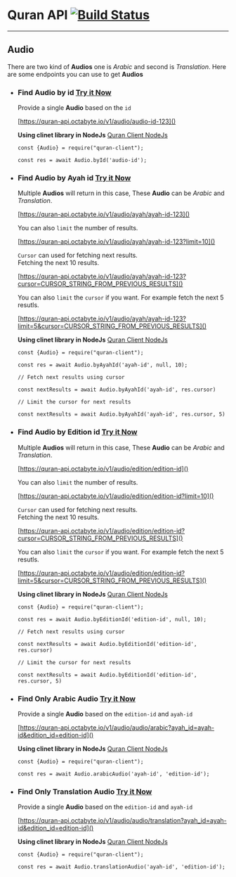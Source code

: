 # Quran API [![Build Status](https://travis-ci.org/octabytes/quran.svg?branch=master)](https://travis-ci.org/octabytes/quran)
---

## Audio
There are two kind of **Audios** one is *Arabic* and second is *Translation*.
Here are some endpoints you can use to get **Audios**

- ### Find Audio by id [Try it Now]()  

    Provide a single **Audio** based on the `id`

    [https://quran-api.octabyte.io/v1/audio/audio-id-123]()

    **Using clinet library in NodeJs** [Quran Client NodeJs](https://www.npmjs.com/package/quran-client)
    ```nodejs
    const {Audio} = require("quran-client");

    const res = await Audio.byId('audio-id');
    ```

- ### Find Audio by Ayah id [Try it Now]()  

    Multiple **Audios** will return in this case, These **Audio** can be *Arabic* and *Translation*.
    
    [https://quran-api.octabyte.io/v1/audio/ayah/ayah-id-123]()

    You can also `limit` the number of results.

    [https://quran-api.octabyte.io/v1/audio/ayah/ayah-id-123?limit=10]()

    `Cursor` can used for fetching next results.  
    Fetching the next 10 results. 

    [https://quran-api.octabyte.io/v1/audio/ayah/ayah-id-123?cursor=CURSOR_STRING_FROM_PREVIOUS_RESULTS]()

    You can also `limit` the `cursor` if you want. For example fetch the next 5 resutls.

    [https://quran-api.octabyte.io/v1/audio/ayah/ayah-id-123?limit=5&cursor=CURSOR_STRING_FROM_PREVIOUS_RESULTS]()

    **Using clinet library in NodeJs** [Quran Client NodeJs](https://www.npmjs.com/package/quran-client)
    ```nodejs
    const {Audio} = require("quran-client");

    const res = await Audio.byAyahId('ayah-id', null, 10);

    // Fetch next results using cursor

    const nextResults = await Audio.byAyahId('ayah-id', res.cursor)

    // Limit the cursor for next results

    const nextResults = await Audio.byAyahId('ayah-id', res.cursor, 5)
    ```

- ### Find Audio by Edition id [Try it Now]()  

    Multiple **Audios** will return in this case, These **Audio** can be *Arabic* and *Translation*.
    
    [https://quran-api.octabyte.io/v1/audio/edition/edition-id]()

    You can also `limit` the number of results.

    [https://quran-api.octabyte.io/v1/audio/edition/edition-id?limit=10]()

    `Cursor` can used for fetching next results.  
    Fetching the next 10 results. 

    [https://quran-api.octabyte.io/v1/audio/edition/edition-id?cursor=CURSOR_STRING_FROM_PREVIOUS_RESULTS]()

    You can also `limit` the `cursor` if you want. For example fetch the next 5 resutls.

    [https://quran-api.octabyte.io/v1/audio/edition/edition-id?limit=5&cursor=CURSOR_STRING_FROM_PREVIOUS_RESULTS]()

    **Using clinet library in NodeJs** [Quran Client NodeJs](https://www.npmjs.com/package/quran-client)
    ```nodejs
    const {Audio} = require("quran-client");

    const res = await Audio.byEditionId('edition-id', null, 10);

    // Fetch next results using cursor

    const nextResults = await Audio.byEditionId('edition-id', res.cursor)

    // Limit the cursor for next results

    const nextResults = await Audio.byEditionId('edition-id', res.cursor, 5)
    ```

- ### Find Only Arabic Audio [Try it Now]()  

    Provide a single **Audio** based on the `edition-id` and `ayah-id`

    [https://quran-api.octabyte.io/v1/audio/audio/arabic?ayah_id=ayah-id&edition_id=edition-id]()

    **Using clinet library in NodeJs** [Quran Client NodeJs](https://www.npmjs.com/package/quran-client)
    ```nodejs
    const {Audio} = require("quran-client");

    const res = await Audio.arabicAudio('ayah-id', 'edition-id');
    ```

- ### Find Only Translation Audio [Try it Now]()  

    Provide a single **Audio** based on the `edition-id` and `ayah-id`

    [https://quran-api.octabyte.io/v1/audio/audio/translation?ayah_id=ayah-id&edition_id=edition-id]()

    **Using clinet library in NodeJs** [Quran Client NodeJs](https://www.npmjs.com/package/quran-client)
    ```nodejs
    const {Audio} = require("quran-client");

    const res = await Audio.translationAudio('ayah-id', 'edition-id');
    ```